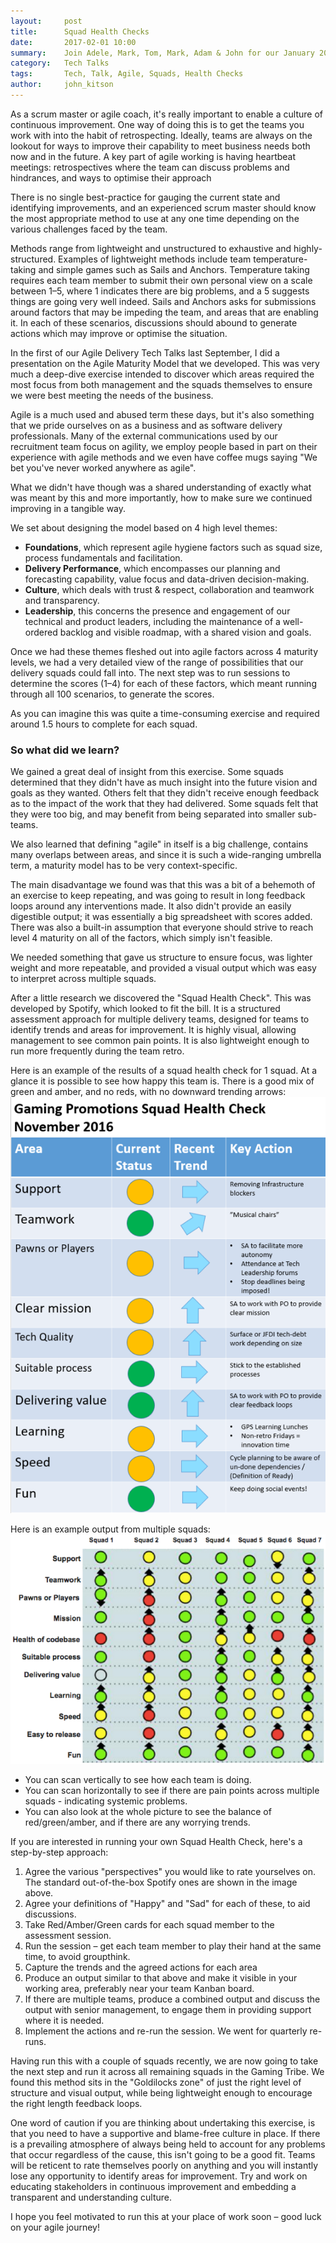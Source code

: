 ```yaml
---
layout:     post
title:      Squad Health Checks
date:       2017-02-01 10:00
summary:    Join Adele, Mark, Tom, Mark, Adam & John for our January 2017 edition of Sky Bet Tech Talks on Retrospectives, AGILE Programme Management, Discovery & Experimentation and Squad Health Checks
category:   Tech Talks
tags:       Tech, Talk, Agile, Squads, Health Checks
author:     john_kitson
---
```


As a scrum master or agile coach, it's really important to enable a culture of continuous improvement. One way of doing this is to get the teams you work with into the habit of retrospecting.  Ideally, teams are always on the lookout for ways to improve their capability to meet business needs both now and in the future.  A key part of agile working is having heartbeat meetings: retrospectives where the team can discuss problems and hindrances, and ways to optimise their approach

There is no single best-practice for gauging the current state and identifying improvements, and an experienced scrum master should know the most appropriate method to use at any one time depending on the various challenges faced by the team.

Methods range from lightweight and unstructured to exhaustive and highly-structured. Examples of lightweight methods include team temperature-taking and simple games such as Sails and Anchors. Temperature taking requires each team member to submit their own personal view on a scale between 1&ndash;5, where 1 indicates there are big problems, and a 5 suggests things are going very well indeed. Sails and Anchors asks for submissions around factors that may be impeding the team, and areas that are enabling it. In each of these scenarios, discussions should abound to generate actions which may improve or optimise the situation.

In the first of our Agile Delivery Tech Talks last September, I did a presentation on the Agile Maturity Model that we developed. This was very much a deep-dive exercise intended to discover which areas required the most focus from both management and the squads themselves to ensure we were best meeting the needs of the business.

Agile is a much used and abused term these days, but it's also something that we pride ourselves on as a business and as software delivery professionals. Many of the external communications used by our recruitment team focus on agility, we employ people based in part on their experience with agile methods and we even have coffee mugs saying "We bet you've never worked anywhere as agile".

What we didn't have though was a shared understanding of exactly what was meant by this and more importantly, how to make sure we continued improving in a tangible way.

We set about designing the model based on 4 high level themes:

* **Foundations**, which represent agile hygiene factors such as squad size, process fundamentals and facilitation.
* **Delivery Performance**, which encompasses our planning and forecasting capability, value focus and data-driven decision-making.
* **Culture**, which deals with trust & respect, collaboration and teamwork and transparency.
* **Leadership**, this concerns the presence and engagement of our technical and product leaders, including the maintenance of a well-ordered backlog and visible roadmap, with a shared vision and goals.

Once we had these themes fleshed out into agile factors across 4 maturity levels, we had a very detailed view of the range of possibilities that our delivery squads could fall into. The next step was to run sessions to determine the scores (1&ndash;4) for each of these factors, which meant running through all 100 scenarios, to generate the scores.

As you can imagine this was quite a time-consuming exercise and required around 1.5 hours to complete for each squad.

### So what did we learn?
We gained a great deal of insight from this exercise. Some squads determined that they didn't have as much insight into the future vision and goals as they wanted. Others felt that they didn't receive enough feedback as to the impact of the work that they had delivered. Some squads felt that they were too big, and may benefit from being separated into smaller sub-teams.

We also learned that defining "agile" in itself is a big challenge, contains many overlaps between areas, and since it is such a wide-ranging umbrella term, a maturity model has to be very context-specific.

The main disadvantage we found was that this was a bit of a behemoth of an exercise to keep repeating, and was going to result in long feedback loops around any interventions made. It also didn't provide an easily digestible output; it was essentially a big spreadsheet with scores added. There was also a built-in assumption that everyone should strive to reach level 4 maturity on all of the factors, which simply isn't feasible.

We needed something that gave us structure to ensure focus, was lighter weight and more repeatable, and provided a visual output which was easy to interpret across multiple squads.

After a little research we discovered the "Squad Health Check". This was developed by Spotify, which looked to fit the bill. It is a structured assessment approach for multiple delivery teams, designed for teams to identify trends and areas for improvement. It is highly visual, allowing management to see common pain points. It is also lightweight enough to run more frequently during the team retro.

Here is an example of the results of a squad health check for 1 squad. At a glance it is possible to see how happy this team is. There is a good mix of green and amber, and no reds, with no downward trending arrows:
![Squad Health Check](/images/squad-health-checks/gps-shc.png)

Here is an example output from multiple squads:
![Squad Health Check](/images/squad-health-checks/multi-shc.png)

- You can scan vertically to see how each team is doing.
- You can scan horizontally to see if there are pain points across multiple squads - indicating systemic problems.
- You can also look at the whole picture to see the balance of red/green/amber, and if there are any worrying trends.

If you are interested in running your own Squad Health Check, here's a step-by-step approach:

1. Agree the various "perspectives" you would like to rate yourselves on. The standard out-of-the-box Spotify ones are shown in the image above.
2. Agree your definitions of "Happy" and "Sad" for each of these, to aid discussions.
3. Take Red/Amber/Green cards for each squad member to the assessment session.
4. Run the session – get each team member to play their hand at the same time, to avoid groupthink.
5. Capture the trends and the agreed actions for each area
6. Produce an output similar to that above and make it visible in your working area, preferably near your team Kanban board.
7. If there are multiple teams, produce a combined output and discuss the output with senior management, to engage them in providing support where it is needed.
8. Implement the actions and re-run the session. We went for quarterly re-runs.

Having run this with a couple of squads recently, we are now going to take the next step and run it across all remaining squads in the Gaming Tribe. We found this method sits in the "Goldilocks zone" of just the right level of structure and visual output, while being lightweight enough to encourage the right length feedback loops.

One word of caution if you are thinking about undertaking this exercise, is that you need to have a supportive and blame-free culture in place. If there is a prevailing atmosphere of always being held to account for any problems that occur regardless of the cause, this isn't going to be a good fit. Teams will be reticent to rate themselves poorly on anything and you will instantly lose any opportunity to identify areas for improvement. Try and work on educating stakeholders in continuous improvement and embedding a transparent and understanding culture.

I hope you feel motivated to run this at your place of work soon – good luck on your agile journey!

